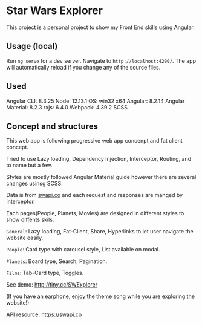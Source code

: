 # Star Wars Explorer

This project is a personal project to show my Front End skills using Angular.

## Usage (local)

Run `ng serve` for a dev server. Navigate to `http://localhost:4200/`. The app will automatically reload if you change any of the source files.

## Used
Angular CLI: 8.3.25
Node: 12.13.1
OS: win32 x64
Angular: 8.2.14
Angular Material: 8.2.3
rxjs: 6.4.0
Webpack: 4.39.2
SCSS

## Concept and structures
This web app is following progressive web app concenpt and fat client concept.

Tried to use Lazy loading, Dependency Injection, Interceptor, Routing, and to name but a few.

Styles are mostly followed Angular Material guide however there are several changes usinsg SCSS.

Data is from [swapi.co](https://swapi.co) and each request and responses are manged by interceptor.



Each pages(People, Planets, Movies) are designed in different styles to show diffents skils.

`General`: Lazy loading, Fat-Client, Share, Hyperlinks to let user navigate the website easily.

`People`: Card type with carousel style, List available on modal.

`Planets`: Board type, Search, Pagination.

`Films`: Tab-Card type, Toggles.


See demo: http://tiny.cc/SWExplorer 

(If you have an earphone, enjoy the theme song while you are exploring the website!)



API resource: https://swapi.co

